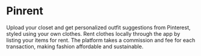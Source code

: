 # Pinrent
Upload your closet and get personalized outfit suggestions from Pinterest, styled using your own clothes. Rent clothes locally through the app by listing your items for rent. The platform takes a commission and fee for each transaction, making fashion affordable and sustainable.
